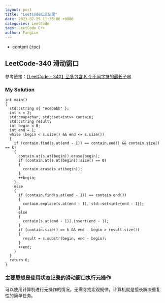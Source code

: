 ```yaml
---
layout: post
title: "LeetCode汇总记录"
date: 2023-07-25 11:35:00 +0800
categories: LeetCode
tags: LeetCode C++
author: FangLin
---
```


* content
  {:toc}

## LeetCode-340 滑动窗口

参考链接：[【LeetCode - 340】至多包含 K 个不同字符的最长子串](https://blog.csdn.net/qq_29051413/article/details/108814174)

### My Solution

```
int main()
{
  std::string s{ "ecebabb" };
  int k = 2;
  std::map<char, std::set<int>> contain;
  std::string result;
  int begin = 0;
  int end = 1;
  while (begin < s.size() && end <= s.size())
  {
    if (contain.find(s.at(end - 1)) == contain.end() && contain.size() == k)
    {
      contain.at(s.at(begin)).erase(begin);
      if (contain.at(s.at(begin)).size() == 0)
      {
        contain.erase(s.at(begin));
      }
      ++begin;
    }
    else
    {
      if (contain.find(s.at(end - 1)) == contain.end())
      {
        contain.emplace(s.at(end - 1), std::set<int>{end - 1});
      }
      else
      {
        contain[s.at(end - 1)].insert(end - 1);
      }
      if (contain.size() == k && end - begin > result.size())
      {
        result = s.substr(begin, end - begin);
      }
      ++end;
    }
  }
  return 0;
}
```

### 主要思想是使用状态记录的滑动窗口执行元操作

可以使用计算机进行元操作的情况，无需寻找宏观规律。计算机就是擅长解决重复性的简单任务。
